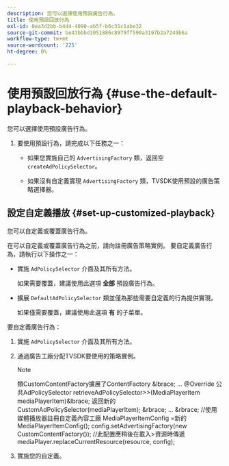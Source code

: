 ```yaml
---
description: 您可以選擇使用預設廣告行為。
title: 使用預設回放行為
exl-id: 0ea3d2bb-b4d4-4090-ab5f-b6c31c1abe32
source-git-commit: be43bbbd1051886c8979ff590a3197b2a7249b6a
workflow-type: tm+mt
source-wordcount: '225'
ht-degree: 0%

---
```


# 使用預設回放行為 {#use-the-default-playback-behavior}

您可以選擇使用預設廣告行為。

1. 要使用預設行為，請完成以下任務之一：

   * 如果您實施自己的 `AdvertisingFactory` 類，返回空 `createAdPolicySelector`。

   * 如果沒有自定義實現 `AdvertisingFactory` 類，TVSDK使用預設的廣告策略選擇器。

## 設定自定義播放 {#set-up-customized-playback}

您可以自定義或覆蓋廣告行為。

在可以自定義或覆蓋廣告行為之前，請向註冊廣告策略實例。
要自定義廣告行為，請執行以下操作之一：

* 實施 `AdPolicySelector` 介面及其所有方法。

   如果需要覆蓋，建議使用此選項 **全部** 預設廣告行為。

* 擴展 `DefaultAdPolicySelector` 類並僅為那些需要自定義的行為提供實現。

   如果僅需要覆蓋，建議使用此選項 **有** 的子菜單。

要自定義廣告行為：

1. 實施 `AdPolicySelector` 介面及其所有方法。
1. 通過廣告工廠分配TVSDK要使用的策略實例。

   >[!NOTE]
   >
   >類CustomContentFactory擴展了ContentFactory &amp;lbrace;
   >...
   >@Override
   >公共AdPolicySelector retrieveAdPolicySelector>>(MediaPlayerItem mediaPlayerItem)&amp;lbrace;
   >返回新的CustomAdPolicySelector(mediaPlayerItem);
   >&amp;rbrace;
   >...
   >&amp;rbrace;
   >//使用媒體播放器註冊自定義內容工廠
   >MediaPlayerItemConfig =新的MediaPlayerItemConfig();
   >config.setAdvertisingFactory(new CustomContentFactory());
   >//此配置應稍後在載入>資源時傳遞
   >mediaPlayer.replaceCurrentResource(resource, config);

1. 實施您的自定義。
